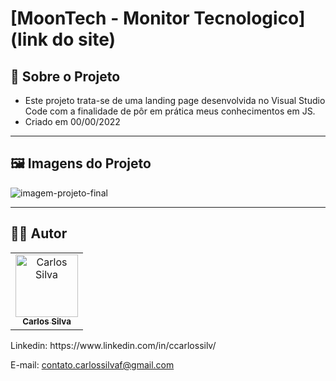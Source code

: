 # [MoonTech - Monitor Tecnologico](link do site)

## :page_facing_up: Sobre o Projeto
- Este projeto trata-se de uma landing page desenvolvida no Visual Studio Code com a finalidade de pôr em prática meus conhecimentos em JS.
- Criado em 00/00/2022
---

## :framed_picture: Imagens do Projeto

![imagem-projeto-final](Screen-main.PNG)

---
## :man_technologist:  Autor

<table class="author">
  <tr>
    <td align="center">
      <a href="https://www.linkedin.com/in/ccarlossilv/">
        <img src="https://avatars.githubusercontent.com/carloosf" 
        width="100px;" alt="Carlos Silva"/>
        <br/>
        <sub>
          <b>Carlos Silva</b>
        </sub>
      </a>
    </td>
  </tr>
</table>   
   Linkedin:
   https://www.linkedin.com/in/ccarlossilv/
   
   E-mail: contato.carlossilvaf@gmail.com
